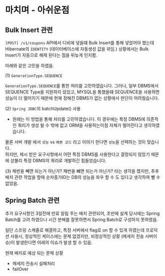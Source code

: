 # 마치며 - 아쉬운점 
## Bulk Insert 관련 
`[POST] /v1/coupons` API에서 디비에 넣을떄 Bulk Insert를 통해 넣었어야 했는데
Hibernate의 `IDENTITY` (데이터베이스에 자동생성 값을 위임.) 상황에서는 Bulk Insert가 자동으로 해제 된다는 점을 뒤늦게 인지함.

아래와 같은 고민을 하였음.

(1) `GenerationType.SEQUENCE`
</br>

`GenerationType.SEQUENCE`를 통한 처리를 고민하였습니다.
그러나, 일부 DBMS에서 SEQUENCE Type을 지원하지 않았고, MYSQL을 통했을떄 SEQUENCE을 사용하면 성능이 더 떨어지기 때문에 
 현재 정해진 DBMS가 없는 상황에서 판단이 어려웠습니다. 

(2) `Spring JDBC`의 batchUpdate() 사용 
</br>
- 원래는 이 방법을 통해 처리를 고민하였습니다.
이 경우에는 특정 DBMS에 의존적인 쿼리가 생성 될 수 밖에 없고 ORM을 사용하는이점 자체가 떨어진다고 생각하였습니다.

물론 서버 개발 에서 `성능` vs `예쁜 코드` 라고 이야기 한다면 `성능`을 선택하는 것이 맞습니다. <br>
하지만, 제시 받은 요구사항에서 어떤 특정 DBMS를 사용한다고 결정되지 않았기 때문에 섣불리 특정 DBMS의 쿼리로 개발하긴 힘들었습니다.

(3) 채번을 빼면 되는거 아닌가?
채번을 뺴면 되는거 아닌가? 라는 생각을 했지만, 추후 배치 관련 작업을 할때 순차증가ID는 DB의 성능을 좌우 할 수 도 있다고 생각하여 뺼 수 없었음.

## Spring Batch 관련 
추가 요구사항인 3일전에 만료 알림 주는 배치 관련되어, 
초반에 설계 당시에는  Spring Batch를 고려 하였으나 시간 분배를 잘못하면서 Spring Batch로 구성하지 못하였음.

일단 스프링 스케줄로 해결하고, 특정 서버에서 flag로 on 할 수 있게 하였는데
프로덕션 사용시, 정상적인 케이스에는 문제 없겠지만, 비정상적인 상황 (메세지 전송 서버이슈)이 발생한다면 아래의 이슈가 발생 할 수 있음.

현재 배치로 예상 되는 문제 상황
- 메세지 전송시 실패처리
- failOver
